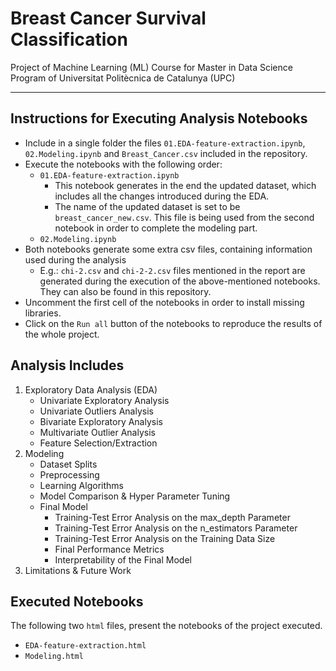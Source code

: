 # Breast Cancer Survival Classification
Project of Machine Learning (ML) Course for Master in Data Science Program of Universitat Politècnica de Catalunya (UPC)
***
## Instructions for Executing Analysis Notebooks

* Include in a single folder the files `01.EDA-feature-extraction.ipynb`, `02.Modeling.ipynb` and `Breast_Cancer.csv` included in the repository.
* Execute the notebooks with the following order:
	* `01.EDA-feature-extraction.ipynb`
		* This notebook generates in the end the updated dataset, which includes all the changes introduced during the EDA.
		* The name of the updated dataset is set to be `breast_cancer_new.csv`. This file is being used from the second notebook in order to complete the modeling part.
	* `02.Modeling.ipynb`
* Both notebooks generate some extra csv files, containing information used during the analysis
	* E.g.: `chi-2.csv` and `chi-2-2.csv` files mentioned in the report are generated during the execution of the above-mentioned notebooks. They can also be found in this repository.
* Uncomment the first cell of the notebooks in order to install missing libraries.
* Click on the `Run all` button of the notebooks to reproduce the results of the whole project.

## Analysis Includes
1. Exploratory Data Analysis (EDA)
    * Univariate Exploratory Analysis
    * Univariate Outliers Analysis
    * Bivariate Exploratory Analysis
    * Multivariate Outlier Analysis
    * Feature Selection/Extraction
2. Modeling
    * Dataset Splits
    * Preprocessing
    * Learning Algorithms
    * Model Comparison & Hyper Parameter Tuning
    * Final Model
        * Training-Test Error Analysis on the max_depth Parameter
        * Training-Test Error Analysis on the n_estimators Parameter
        * Training-Test Error Analysis on the Training Data Size
        * Final Performance Metrics
        * Interpretability of the Final Model
3. Limitations & Future Work

## Executed Notebooks
The following two `html` files, present the notebooks of the project executed.
* `EDA-feature-extraction.html`
* `Modeling.html`
